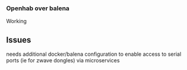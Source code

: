 ### Openhab over balena
Working

## Issues
needs additional docker/balena configuration to enable access to serial ports (ie for zwave dongles) via microservices
